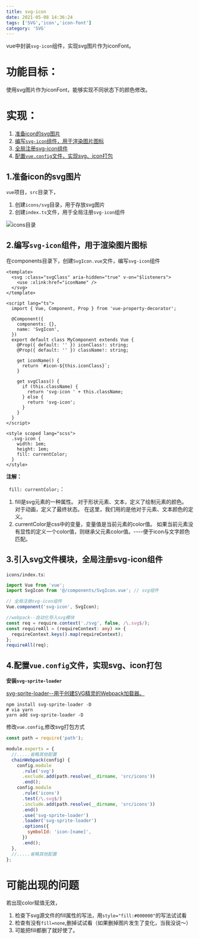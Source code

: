 ```yaml
---
title: svg-icon
date: 2021-05-08 14:36:24
tags: ['SVG','icon','icon-font']
category: 'SVG'
---
```

vue中封装`svg-icon`组件，实现svg图片作为iconFont。

# 功能目标：

使用svg图片作为iconFont，能够实现不同状态下的颜色修改。

# 实现：

1. [准备icon的svg图片](#1.准备icon的svg图片)
2. [编写`svg-icon`组件，用于渲染图片图标](#2.编写`svg-icon`组件，用于渲染图片图标)
3. [全局注册svg-icon组件](#3.引入svg文件模块，全局注册svg-icon组件)
4. [配置`vue.config`文件，实现svg、icon打包](#4.配置`vue.config`文件，实现svg、icon打包)

## 1.准备icon的svg图片

`vue`项目，`src`目录下，

1. 创建`icons/svg`目录，用于存放svg图片
2. 创建`index.ts`文件，用于全局注册`svg-icon`组件

![icons目录](./svg.png)

## 2.编写`svg-icon`组件，用于渲染图片图标

在components目录下，创建`SvgIcon.vue`文件，编写`svg-icon`组件

```vue
<template>
  <svg :class="svgClass" aria-hidden="true" v-on="$listeners">
    <use :xlink:href="iconName" />
  </svg>
</template>

<script lang="ts">
  import { Vue, Component, Prop } from 'vue-property-decorator';

  @Component({
    components: {},
    name: 'SvgIcon',
  })
  export default class MyComponent extends Vue {
    @Prop({ default: '' }) iconClass!: string;
    @Prop({ default: '' }) className!: string;

    get iconName() {
      return `#icon-${this.iconClass}`;
    }

    get svgClass() {
      if (this.className) {
        return 'svg-icon ' + this.className;
      } else {
        return 'svg-icon';
      }
    }
  }
</script>

<style scoped lang="scss">
  .svg-icon {
    width: 1em;
    height: 1em;
    fill: currentColor;
  }
</style>

```

**注解：**

` fill: currentColor;`：

1. fill是svg元素的一种属性。
   对于形状元素、文本，定义了绘制元素的颜色。
   对于动画，定义了最终状态。
   在这里，我们用的是他对于元素、文本颜色的定义。
2. currentColor是css中的变量，变量值是当前元素的color值。
   如果当前元素没有显性的定义一个color值，则继承父元素color值。----便于icon与文字颜色匹配。

## 3.引入svg文件模块，全局注册svg-icon组件

`icons/index.ts`:

```typescript
import Vue from 'vue';
import SvgIcon from '@/components/SvgIcon.vue'; // svg组件

// 全局注册svg-icon组件
Vue.component('svg-icon', SvgIcon);

//webpack--自动化导入svg模块
const req = require.context('./svg', false, /\.svg$/);
const requireAll = (requireContext: any) => {
  requireContext.keys().map(requireContext);
};
requireAll(req);

```

## 4.配置`vue.config`文件，实现svg、icon打包

**安装`svg-sprite-loader`**

[svg-sprite-loader--用于创建SVG精灵的Webpack加载器。](https://www.npmjs.com/package/svg-sprite-loader)

```shell
npm install svg-sprite-loader -D
# via yarn
yarn add svg-sprite-loader -D
```

修改`vue.config`,修改svg打包方式

```javascript
const path = require('path');

module.exports = {
  //.....省略其他配置
  chainWebpack(config) {
    config.module
      .rule('svg')
      .exclude.add(path.resolve(__dirname, 'src/icons'))
      .end();
    config.module
      .rule('icons')
      .test(/\.svg$/)
      .include.add(path.resolve(__dirname, 'src/icons'))
      .end()
      .use('svg-sprite-loader')
      .loader('svg-sprite-loader')
      .options({
        symbolId: 'icon-[name]',
      })
      .end();
  },
  //.....省略其他配置
};
```

# 可能出现的问题

若出现color赋值无效，

1. 检查下svg源文件的fill属性的写法，用`style="fill:#000000"`的写法试试看
2. 检查有没有`fill=none`,删掉试试看（如果删掉图片发生了变化，当我没说～）
3. 可能把fill都删了就好使了。

